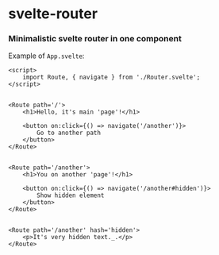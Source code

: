 # svelte-router
### Minimalistic svelte router in one component

Example of `App.svelte`:
```
<script>
	import Route, { navigate } from './Router.svelte';
</script>


<Route path='/'>
	<h1>Hello, it's main 'pagе'!</h1>

	<button on:click={() => navigate('/another')}>
		Go to another path
	</button>
</Route>


<Route path='/another'>
	<h1>You on another 'page'!</h1>

	<button on:click={() => navigate('/another#hidden')}>
		Show hidden element
	</button>
</Route>


<Route path='/another' hash='hidden'>
	<p>It's very hidden text._.</p>
</Route>
```
